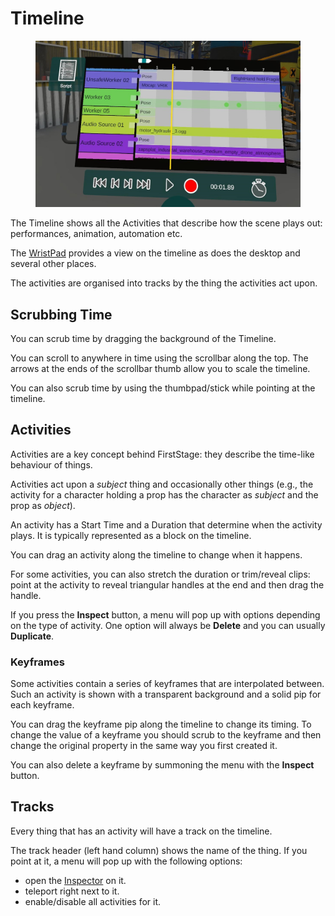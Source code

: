 # Timeline

<figure><img src="../../.gitbook/assets/Warehouse Demo 8 2023-02-09 11-55-57.jpg" alt=""><figcaption></figcaption></figure>

The Timeline shows all the Activities that describe how the scene plays out: performances, animation, automation etc.

The [WristPad](../wristpad.md) provides a view on the timeline as does the desktop and several other places.

The activities are organised into tracks by the thing the activities act upon.

## Scrubbing Time

You can scrub time by dragging the background of the Timeline.

You can scroll to anywhere in time using the scrollbar along the top. The arrows at the ends of the scrollbar thumb allow you to scale the timeline.

You can also scrub time by using the thumbpad/stick while pointing at the timeline.

## Activities

Activities are a key concept behind FirstStage: they describe the time-like behaviour of things.&#x20;

Activities act upon a _subject_ thing and occasionally other things (e.g., the activity for a character holding a prop has the character as _subject_ and the prop as _object_).

An activity has a Start Time and a Duration that determine when the activity plays. It is typically represented as a block on the timeline.&#x20;

You can drag an activity along the timeline to change when it happens.

For some activities, you can also stretch the duration or trim/reveal clips: point at the activity to reveal triangular handles at the end and then drag the handle.

If you press the **Inspect** button, a menu will pop up with options depending on the type of activity. One option will always be **Delete** and you can usually **Duplicate**.

### Keyframes

Some activities contain a series of keyframes that are interpolated between. Such an activity is shown with a transparent background and a solid pip for each keyframe.

You can drag the keyframe pip along the timeline to change its timing. To change the value of a keyframe you should scrub to the keyframe and then change the original property in the same way you first created it.

You can also delete a keyframe by summoning the menu with the **Inspect** button.

## Tracks

Every thing that has an activity will have a track on the timeline.

The track header (left hand column) shows the name of the thing. If you point at it, a menu will pop up with the following options:

* open the [Inspector](../working-with-things/inspector.md) on it.
* teleport right next to it.
* enable/disable all activities for it.

##



## &#x20;
